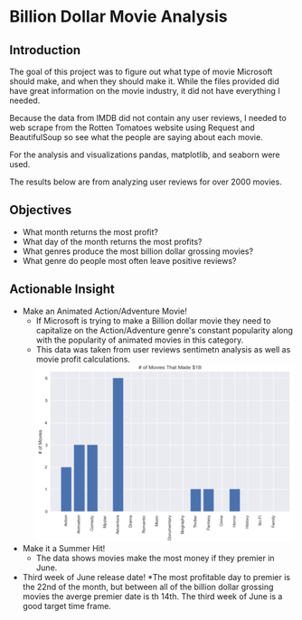 # Billion Dollar Movie Analysis


## Introduction

The goal of this project was to figure out what type of movie Microsoft should make, and when they should make it. While the files provided did have great information on the movie industry, it did not have everything I needed.

Because the data from IMDB did not contain any user reviews, I needed to web scrape from the Rotten Tomatoes website using Request and BeautifulSoup so see what the people are saying about each movie.

For the analysis and visualizations pandas, matplotlib, and seaborn were used.

The results below are from analyzing user reviews for over 2000 movies.

## Objectives
* What month returns the most profit?
* What day of the month returns the most profits?
* What genres produce the most billion dollar grossing movies?
* What genre do people most often leave positive reviews?

## Actionable Insight
* Make an Animated Action/Adventure Movie!
    *  If Microsoft is trying to make a Billion dollar movie they need to capitalize on the Action/Adventure genre's constant popularity along with the popularity of animated movies in this category. 
    * This data was taken from user reviews sentimetn analysis as well as movie profit calculations.
![Sent](https://github.com/mdetiberiis01/Photos/blob/master/billion_dollar_movies.png)
* Make it a Summer Hit!
    * The data shows movies make the most money if they premier in June.
* Third week of June release date!
    *The most profitable day to premier is the 22nd of the month, but between all of the billion dollar grossing movies the averge premier date is th 14th. The third week of June is a good target time frame.
    

